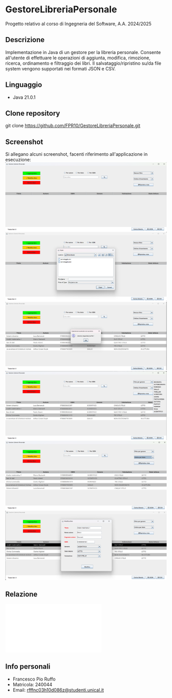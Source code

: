 # GestoreLibreriaPersonale
Progetto relativo al corso di Ingegneria del Software, A.A. 2024/2025

## Descrizione
Implementazione in Java di un gestore per la libreria personale. Consente all'utente di effettuare le operazioni di
aggiunta, modifica, rimozione, ricerca, ordinamento e filtraggio dei libri.
Il salvataggio/ripristino su/da file system vengono supportati nei formati JSON e CSV.

## Linguaggio
- Java 21.0.1

## Clone repository
git clone https://github.com/FPR10/GestoreLibreriaPersonale.git


## Screenshot
Si allegano alcuni screenshot, facenti riferimento all'applicazione in esecuzione:
![Schermata vuota](src/images/1.png)
![Ripristino libreria da file](src/images/2.png)
![Corretto ripristino da file](src/images/3.png)
![Filtraggio](src/images/4.png)
![Ordinamento](src/images/5.png)
![Modifica](src/images/6.png)

## Relazione
![Relazione](src/images/GestoreLibreriaPersonale_FrancescoPioRuffo_240044.pdf)

## Info personali
- Francesco Pio Ruffo
- Matricola: 240044
- Email: rfffnc03h10d086z@studenti.unical.it


